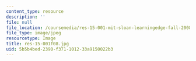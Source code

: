 ```yaml
---
content_type: resource
description: ''
file: null
file_location: /coursemedia/res-15-001-mit-sloan-learningedge-fall-2008/5b5b4bed2390f371101233a9150022b3_res-15-001f08.jpg
file_type: image/jpeg
resourcetype: Image
title: res-15-001f08.jpg
uid: 5b5b4bed-2390-f371-1012-33a9150022b3
---
```

